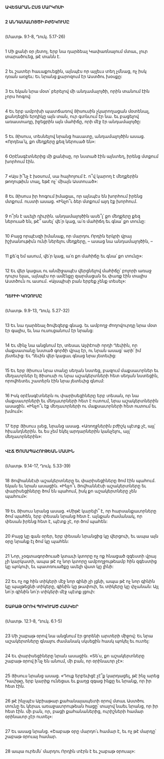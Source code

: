 **ԱՎԵՏԱՐԱՆ ԸՍՏ ՄԱՐԿՈՍԻ**

\
**2 ԱՆԴԱՄԱԼՈՅԾԻ ԲԺՇԿՈՒՄԸ**

\
(Մատթ. 9.1-8, Ղուկ. 5.17-26)

\
1 Մի քանի օր յետոյ, երբ նա դարձեալ Կափառնայում մտաւ, լուր տարածուեց, թէ տանն է.

\
2 եւ շատեր հաւաքուեցին, այնպէս որ այլեւս տեղ չմնաց, ոչ իսկ դռան առջեւ: Եւ նրանց քարոզում էր Աստծու խօսքը:

\
3 Եւ եկան նրա մօտ՝ բերելով մի անդամալոյծի, որին տանում էին չորս հոգով:

\
4 Եւ երբ ամբոխի պատճառով Յիսուսին չկարողացան մօտենալ, քանդեցին երդիկը այն տան, ուր գտնւում էր նա. եւ բացելով առաստաղը, իջեցրին այն մահիճը, որի մէջ էր անդամալոյծը:

\
5 Եւ Յիսուս, տեսնելով նրանց հաւատը, անդամալոյծին ասաց. «Որդեա՛կ, քո մեղքերը քեզ ներուած են»:

\
6 Օրէնսգէտներից մի քանիսը, որ նստած էին այնտեղ, իրենց մտքում խորհում էին.

\
7 «Այս ի՞նչ է խօսում, սա հայհոյում է. ո՞վ կարող է մեղքերին թողութիւն տալ, եթէ ոչ՝ միայն Աստուած»:

\
8 Եւ Յիսուս իր հոգում իմացաւ, որ այնպէս են խորհում իրենց մտքում. ուստի ասաց. «Ինչո՞ւ ձեր մտքում այդ էք խորհում.

\
9 ո՞րն է աւելի դիւրին. անդամալոյծին ասե՞լ՝ քո մեղքերը քեզ ներուած են, թէ՞ ասել՝ վե՛ր կաց, ա՛ռ մահիճդ եւ գնա՛ քո տունը:

\
10 Բայց որպէսզի իմանաք, որ մարդու Որդին երկրի վրայ իշխանութիւն ունի ներելու մեղքերը, – ասաց նա անդամալոյծին, –

\
11 քե՛զ եմ ասում, վե՛ր կաց, ա՛ռ քո մահիճը եւ գնա՛ քո տունը»:

\
12 Եւ վեր կացաւ ու անմիջապէս վերցնելով մահիճը՝ բոլորի առաջ դուրս ելաւ, այնպէս որ ամէնքը զարմացան եւ փառք էին տալիս Աստծուն ու ասում. «Այսպիսի բան երբեք չենք տեսել»:

\
**ՂԵՒԻԻ ԿՈՉՈՒՄԸ**

\
(Մատթ. 9.9-13, Ղուկ. 5.27-32)

\
13 Եւ նա դարձեալ ծովեզերք գնաց. եւ ամբողջ ժողովուրդը նրա մօտ էր գալիս, եւ նա ուսուցանում էր նրանց:

\
14 Եւ մինչ նա անցնում էր, տեսաւ Ալփէոսի որդի Ղեւիին, որ մաքսատանը նստած գործի վրայ էր, ու նրան ասաց՝ արի՛ իմ յետեւից: Եւ Ղեւին վեր կացաւ գնաց նրա յետեւից:

\
15 Եւ երբ Յիսուս նրա տանը սեղան նստեց, բազում մաքսաւորներ եւ մեղաւորներ էլ Յիսուսի ու նրա աշակերտների հետ սեղան նստեցին, որովհետեւ շատերն էին նրա յետեւից գնում:

\
16 Իսկ օրէնսգէտներն ու փարիսեցիները երբ տեսան, որ նա մաքսաւորների եւ մեղաւորների հետ է ուտում, նրա աշակերտներին ասացին. «Ինչո՞ւ էք մեղաւորների ու մաքսաւորների հետ ուտում եւ խմում»:

\
17 Երբ Յիսուս լսեց, նրանց ասաց. «Առողջներին բժիշկ պէտք չէ, այլ՝ հիւանդներին. եւ ես չեմ եկել արդարներին կանչելու, այլ՝ մեղաւորներին»:

\
**ՎԷՃ ԾՈՄԱՊԱՀՈՒԹԵԱՆ ՄԱՍԻՆ**

\
(Մատթ. 9.14-17, Ղուկ. 5.33-39)

\
18 Յովհաննէսի աշակերտները եւ փարիսեցիները ծոմ էին պահում. եկան եւ նրան ասացին. «Ինչո՞ւ Յովհաննէսի աշակերտները եւ փարիսեցիները ծոմ են պահում, իսկ քո աշակերտները չեն պահում»:

\
19 Եւ Յիսուս նրանց ասաց. «Միթէ կարելի՞ է, որ հարսանքաւորները ծոմ պահեն, երբ փեսան նրանց հետ է. այնքան ժամանակ, որ փեսան իրենց հետ է, պէտք չէ, որ ծոմ պահեն:

\
20 Բայց կը գան օրեր, երբ փեսան նրանցից կը վերցուի, եւ ապա այն օրը նրանք էլ ծոմ կը պահեն:

\
21 Նոր, չօգտագործուած կտաւի կտորը ոչ ոք հնացած զգեստի վրայ չի կարկատի, ապա թէ ոչ նոր կտորը ամբողջութեամբ հին զգեստից կը պոկուի, եւ պատռուածքը աւելի վատ կը լինի:

\
22 Եւ ոչ ոք հին տիկերի մէջ նոր գինի չի լցնի, ապա թէ ոչ նոր գինին կը պայթեցնի տիկերը, գինին կը թափուի, եւ տիկերը կը փչանան: Այլ նո՛ր գինին նո՛ր տիկերի մէջ պէտք լցուի:

\
**ՇԱԲԱԹ ՕՐՈՎ ՊՈԿՈՒԱԾ ՀԱՍԿԵՐ**

\
(Մատթ. 12.1-8, Ղուկ. 6.1-5)

\
23 Մի շաբաթ օրով նա անցնում էր ցորենի արտերի միջով: Եւ նրա աշակերտները գնալու ժամանակ սկսեցին հասկ պոկել եւ ուտել:

\
24 Եւ փարիսեցիները նրան ասացին. «Տե՛ս, քո աշակերտները շաբաթ օրով ի՛նչ են անում, մի բան, որ օրինաւոր չէ»:

\
25 Յիսուս նրանց ասաց. «Դուք երբեւիցէ չէ՞ք կարդացել, թէ ինչ արեց Դաւիթը, երբ կարիք ունեցաւ եւ քաղց զգաց ինքը եւ նրանք, որ իր հետ էին.

\
26 թէ ինչպէս Աբիաթար քահանայապետի օրով մտաւ Աստծու տունը եւ կերաւ առաջաւորութեան հացը՝ տալով նաեւ նրանց, որ իր հետ էին. մի բան, որ, բացի քահանաներից, ուրիշների համար օրինաւոր չէր ուտել»:

\
27 Եւ ասաց նրանց. «Շաբաթ օրը մարդո՛ւ համար է, եւ ոչ թէ մարդը՝ շաբաթ օրուայ համար.

\
28 ապա ուրեմն՝ մարդու Որդին տէրն է եւ շաբաթ օրուայ»:
